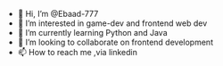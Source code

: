 - 👋 Hi, I’m @Ebaad-777
- 👀 I’m interested in game-dev and frontend web dev
- 🌱 I’m currently learning Python and Java
- 💞️ I’m looking to collaborate on frontend development
- 📫 How to reach me ,via linkedin

